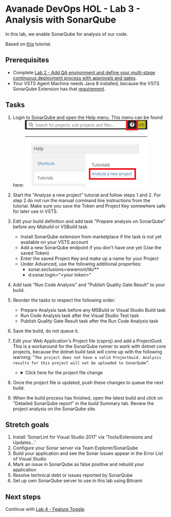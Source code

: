 # Avanade DevOps HOL - Lab 3 - Analysis with SonarQube

In this lab, we enable SonarQube for analysis of our code.

Based on [this](https://docs.sonarqube.org/display/SCAN/Analyzing+with+SonarQube+Extension+for+VSTS-TFS) tutorial.

## Prerequisites

- Complete [Lab 2 - Add QA environment and define your multi-stage continuous deployment process with approvals and gates](lab-2-multi-stage-deployments.md).
- Your VSTS Agent Machine needs Java 8 installed, because the VSTS SonarQube Extension has that [requirement](https://docs.sonarqube.org/display/SCAN/Analyzing+with+SonarQube+Extension+for+VSTS-TFS).

## Tasks

1. Login to SonarQube and open the Help menu. This menu can be found here:
    ![Tutorial steps](images/lab-3-tutorial.png)

1. Start the "Analyze a new project" tutorial and follow steps 1 and 2. For step 2 do not run the manual command line instructions from the tutorial. Make sure you save the Token and Project Key somewhere safe for later use in VSTS.

1. Edit your build definition and add task "Prepare analysis on SonarQube" before any Msbuild or VSBuild task.
    - Install SonarQube extension from marketplace if the task is not yet available on your VSTS account
    - Add a new SonarQube endpoint if you don't have one yet (Use the saved Token)
    - Enter the saved Project Key and make up a name for your Project
    - Under Advanced, use the following additional properties:
        - sonar.exclusions=wwwroot/lib/**
        - d:sonar.login="\<your token\>"

1. Add task "Run Code Analysis" and "Publish Quality Gate Result" to your build.

1. Reorder the tasks to respect the following order:
   - Prepare Analysis task before any MSBuild or Visual Studio Build task
   - Run Code Analysis task after the Visual Studio Test task
   - Publish Quality Gate Result task after the Run Code Analysis task

1. Save the build, do not queue it.

1. Edit your Web Application's Project file (csproj) and add a ProjectGuid. This is a workaround for the SonarQube runner to work with dotnet core projects, because the dotnet build task will come up with the following warning: "```The project does not have a valid ProjectGuid. Analysis results for this project will not be uploaded to SonarQube```".
   - <details><summary>Click here for the project file change</summary>

        ```xml
        <PropertyGroup>
            <TargetFramework>netcoreapp2.0</TargetFramework>

            ...

            <ProjectGuid>c1182fc3-8c56-4d10-b550-965843e9e9b4</ProjectGuid>
        </PropertyGroup>
        ```
     </details>

1. Once the project file is updated, push these changes to queue the next build.

1. When the build process has finished, open the latest build and click on "Detailed SonarQube report" in the build Summary tab. Review the project analysis on the SonarQube site.

## Stretch goals

1. Install 'SonarLint for Visual Studio 2017' via 'Tools/Extensions and Updates...'
2. Configure your Sonar server via Team Explorer/SonarQube
3. Build your application and see the Sonar issues appear in the Error List of Visual Studio
4. Mark an issue in SonarQube as false positive and rebuild your application
5. Resolve technical debt or issues reported by SonarQube
6. Set up own SonarQube server to use in this lab using Bitnami

## Next steps

Continue with [Lab 4 - Feature Toggle](lab-4-feature-toggle.md).